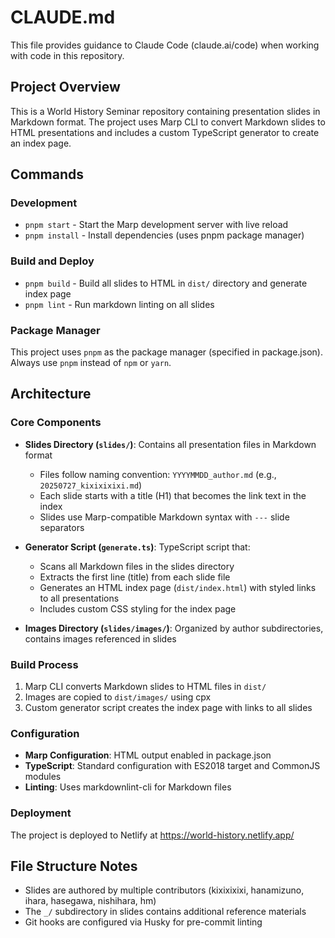 # CLAUDE.md

This file provides guidance to Claude Code (claude.ai/code) when working with code in this repository.

## Project Overview

This is a World History Seminar repository containing presentation slides in Markdown format. The project uses Marp CLI to convert Markdown slides to HTML presentations and includes a custom TypeScript generator to create an index page.

## Commands

### Development
- `pnpm start` - Start the Marp development server with live reload
- `pnpm install` - Install dependencies (uses pnpm package manager)

### Build and Deploy
- `pnpm build` - Build all slides to HTML in `dist/` directory and generate index page
- `pnpm lint` - Run markdown linting on all slides

### Package Manager
This project uses `pnpm` as the package manager (specified in package.json). Always use `pnpm` instead of `npm` or `yarn`.

## Architecture

### Core Components
- **Slides Directory (`slides/`)**: Contains all presentation files in Markdown format
  - Files follow naming convention: `YYYYMMDD_author.md` (e.g., `20250727_kixixixixi.md`)
  - Each slide starts with a title (H1) that becomes the link text in the index
  - Slides use Marp-compatible Markdown syntax with `---` slide separators

- **Generator Script (`generate.ts`)**: TypeScript script that:
  - Scans all Markdown files in the slides directory
  - Extracts the first line (title) from each slide file
  - Generates an HTML index page (`dist/index.html`) with styled links to all presentations
  - Includes custom CSS styling for the index page

- **Images Directory (`slides/images/`)**: Organized by author subdirectories, contains images referenced in slides

### Build Process
1. Marp CLI converts Markdown slides to HTML files in `dist/`
2. Images are copied to `dist/images/` using cpx
3. Custom generator script creates the index page with links to all slides

### Configuration
- **Marp Configuration**: HTML output enabled in package.json
- **TypeScript**: Standard configuration with ES2018 target and CommonJS modules
- **Linting**: Uses markdownlint-cli for Markdown files

### Deployment
The project is deployed to Netlify at https://world-history.netlify.app/

## File Structure Notes
- Slides are authored by multiple contributors (kixixixixi, hanamizuno, ihara, hasegawa, nishihara, hm)
- The `_/` subdirectory in slides contains additional reference materials
- Git hooks are configured via Husky for pre-commit linting